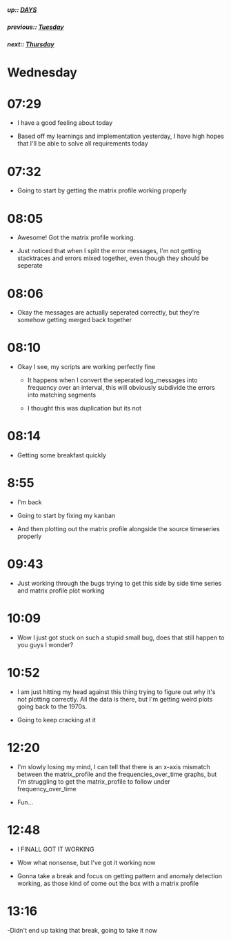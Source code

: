 ##### up:: [DAYS](../mocs/days.md)

##### previous:: [Tuesday](./03Oct2023.md)

##### next:: [Thursday](./05Oct2023.md)

# Wednesday

# 07:29

- I have a good feeling about today

- Based off my learnings and implementation yesterday, I have high hopes that I'll be able to solve all requirements today

# 07:32

- Going to start by getting the matrix profile working properly

# 08:05

- Awesome! Got the matrix profile working.

- Just noticed that when I split the error messages, I'm not getting stacktraces and errors mixed together, even though they should be seperate

# 08:06

- Okay the messages are actually seperated correctly, but they're somehow getting merged back together

# 08:10

- Okay I see, my scripts are working perfectly fine
  
  - It happens when I convert the seperated log_messages into frequency over an interval, this will obviously subdivide the errors into matching segments
  
  - I thought this was duplication but its not

# 08:14

- Getting some breakfast quickly

# 8:55

- I'm back

- Going to start by fixing my kanban

- And then plotting out the matrix profile alongside the source timeseries properly

# 09:43

- Just working through the bugs trying to get this side by side time series and matrix profile plot working

# 10:09

- Wow I just got stuck on such a stupid small bug, does that still happen to you guys I wonder?

# 10:52

- I am just hitting my head against this thing trying to figure out why it's not plotting correctly. All the data is there, but I'm getting weird plots going back to the 1970s. 

- Going to keep cracking at it

# 12:20

- I'm slowly losing my mind, I can tell that there is an x-axis mismatch between the matrix_profile and the frequencies_over_time graphs, but I'm struggling to get the matrix_profile to follow under frequency_over_time

- Fun...

# 12:48

- I FINALL GOT IT WORKING

- Wow what nonsense, but I've got it working now

- Gonna take a break and focus on getting pattern and anomaly detection working, as those kind of come out the box with a matrix profile

# 13:16

-Didn't end up taking that break, going to take it now